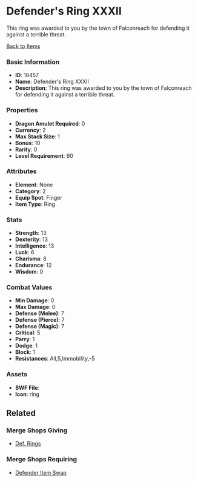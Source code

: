 # Defender's Ring XXXII

This ring was awarded to you by the town of Falconreach for defending it against a terrible threat. 

[Back to Items](../items.md)

### Basic Information

- **ID**: 18457
- **Name**: Defender&#039;s Ring XXXII
- **Description**: This ring was awarded to you by the town of Falconreach for defending it against a terrible threat. 

### Properties

- **Dragon Amulet Required**: 0
- **Currency**: 2
- **Max Stack Size**: 1
- **Bonus**: 10
- **Rarity**: 0
- **Level Requirement**: 90

### Attributes

- **Element**: None
- **Category**: 2
- **Equip Spot**: Finger
- **Item Type**: Ring

### Stats

- **Strength**: 13
- **Dexterity**: 13
- **Intelligence**: 13
- **Luck**: 6
- **Charisma**: 8
- **Endurance**: 12
- **Wisdom**: 0

### Combat Values

- **Min Damage**: 0
- **Max Damage**: 0
- **Defense (Melee)**: 7
- **Defense (Pierce)**: 7
- **Defense (Magic)**: 7
- **Critical**: 5
- **Parry**: 1
- **Dodge**: 1
- **Block**: 1
- **Resistances**: All,5,Immobility,-5

### Assets

- **SWF File**: 
- **Icon**: ring

## Related

### Merge Shops Giving

- [Def. Rings](../merge-shops/3-def-rings.md)

### Merge Shops Requiring

- [Defender Item Swap](../merge-shops/385-defender-item-swap.md)

